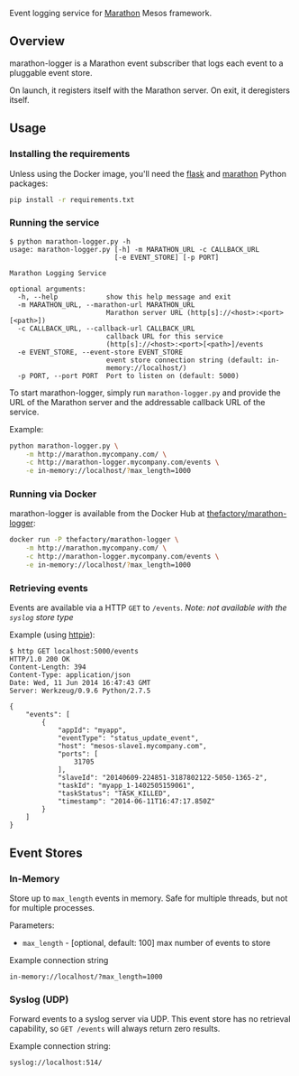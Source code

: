 Event logging service for [Marathon](https://github.com/mesosphere/marathon) Mesos framework.

## Overview

marathon-logger is a Marathon event subscriber that logs each event to a pluggable event store.

On launch, it registers itself with the Marathon server. On exit, it deregisters itself.

## Usage

### Installing the requirements
Unless using the Docker image, you'll need the [flask](http://flask.pocoo.org/) and [marathon](https://github.com/thefactory/marathon-python) Python packages:
```bash
pip install -r requirements.txt
```

### Running the service
```console
$ python marathon-logger.py -h
usage: marathon-logger.py [-h] -m MARATHON_URL -c CALLBACK_URL
                          [-e EVENT_STORE] [-p PORT]

Marathon Logging Service

optional arguments:
  -h, --help            show this help message and exit
  -m MARATHON_URL, --marathon-url MARATHON_URL
                        Marathon server URL (http[s]://<host>:<port>[<path>])
  -c CALLBACK_URL, --callback-url CALLBACK_URL
                        callback URL for this service
                        (http[s]://<host>:<port>[<path>]/events
  -e EVENT_STORE, --event-store EVENT_STORE
                        event store connection string (default: in-
                        memory://localhost/)
  -p PORT, --port PORT  Port to listen on (default: 5000)
```

To start marathon-logger, simply run `marathon-logger.py` and provide the URL of the Marathon server and the addressable
callback URL of the service.

Example:
```bash
python marathon-logger.py \
    -m http://marathon.mycompany.com/ \
    -c http://marathon-logger.mycompany.com/events \
    -e in-memory://localhost/?max_length=1000
```

### Running via Docker
marathon-logger is available from the Docker Hub at [thefactory/marathon-logger](https://registry.hub.docker.com/u/thefactory/marathon-logger/):
```bash
docker run -P thefactory/marathon-logger \
    -m http://marathon.mycompany.com/ \
    -c http://marathon-logger.mycompany.com/events \
    -e in-memory://localhost/?max_length=1000
```

### Retrieving events
Events are available via a HTTP `GET` to `/events`. _Note: not available with the `syslog` store type_

Example (using [httpie](https://github.com/jakubroztocil/httpie)):
```console
$ http GET localhost:5000/events
HTTP/1.0 200 OK
Content-Length: 394
Content-Type: application/json
Date: Wed, 11 Jun 2014 16:47:43 GMT
Server: Werkzeug/0.9.6 Python/2.7.5

{
    "events": [
        {
            "appId": "myapp",
            "eventType": "status_update_event",
            "host": "mesos-slave1.mycompany.com",
            "ports": [
                31705
            ],
            "slaveId": "20140609-224851-3187802122-5050-1365-2",
            "taskId": "myapp_1-1402505159061",
            "taskStatus": "TASK_KILLED",
            "timestamp": "2014-06-11T16:47:17.850Z"
        }
    ]
}
```

## Event Stores

### In-Memory
Store up to `max_length` events in memory. Safe for multiple threads, but not for multiple processes.

Parameters:
* `max_length` - [optional, default: 100] max number of events to store

Example connection string
```
in-memory://localhost/?max_length=1000
```

### Syslog (UDP)
Forward events to a syslog server via UDP. This event store has no retrieval capability, so `GET /events` will always
return zero results.

Example connection string:
```
syslog://localhost:514/
```
